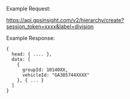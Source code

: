 Example Request:

https://api.gpsinsight.com/v2/hierarchy/create?session_token=xxxx&label=division

Example Response:

    {
      head: { .... },
      data: [
        {
          groupId: 10140XX,
          vehicleId: "GA385744XXXX"
        }, { ... }
      ]
    }
